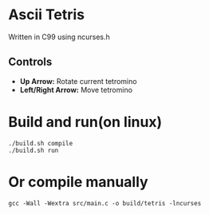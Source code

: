 # Ascii Tetris

Written in C99 using ncurses.h

## Controls

- **Up Arrow:** Rotate current tetromino
- **Left/Right Arrow:** Move tetromino

# Build and run(on linux)
```
./build.sh compile
./build.sh run
```

# Or compile manually 
```
gcc -Wall -Wextra src/main.c -o build/tetris -lncurses
```
